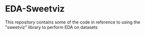 # EDA-Sweetviz
This repository contains some of the code in reference to using the "sweetviz" library to perform EDA on datasets
